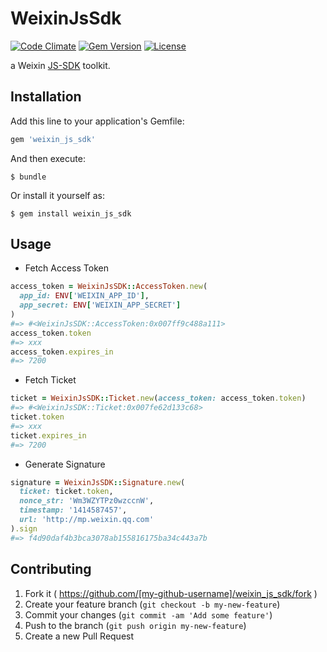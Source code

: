 # WeixinJsSdk

[![Code Climate](http://img.shields.io/codeclimate/github/linjunpop/weixin_js_sdk.svg)](https://codeclimate.com/github/linjunpop/weixin_js_sdk)
[![Gem Version](http://img.shields.io/gem/v/weixin_js_sdk.svg)](https://rubygems.org/gems/weixin_js_sdk)
[![License](http://img.shields.io/:license-mit-blue.svg)](http://linjunpop.mit-license.org)

a Weixin [JS-SDK](http://mp.weixin.qq.com/wiki/7/aaa137b55fb2e0456bf8dd9148dd613f.html) toolkit.

## Installation

Add this line to your application's Gemfile:

```ruby
gem 'weixin_js_sdk'
```

And then execute:

    $ bundle

Or install it yourself as:

    $ gem install weixin_js_sdk

## Usage

* Fetch Access Token

```ruby
access_token = WeixinJsSDK::AccessToken.new(
  app_id: ENV['WEIXIN_APP_ID'],
  app_secret: ENV['WEIXIN_APP_SECRET']
)
#=> #<WeixinJsSDK::AccessToken:0x007ff9c488a111>
access_token.token
#=> xxx
access_token.expires_in
#=> 7200
```

* Fetch Ticket

```ruby
ticket = WeixinJsSDK::Ticket.new(access_token: access_token.token)
#=> #<WeixinJsSDK::Ticket:0x007fe62d133c68>
ticket.token
#=> xxx
ticket.expires_in
#=> 7200
```

* Generate Signature

```ruby
signature = WeixinJsSDK::Signature.new(
  ticket: ticket.token,
  nonce_str: 'Wm3WZYTPz0wzccnW',
  timestamp: '1414587457',
  url: 'http://mp.weixin.qq.com'
).sign
#=> f4d90daf4b3bca3078ab155816175ba34c443a7b
```

## Contributing

1. Fork it ( https://github.com/[my-github-username]/weixin_js_sdk/fork )
2. Create your feature branch (`git checkout -b my-new-feature`)
3. Commit your changes (`git commit -am 'Add some feature'`)
4. Push to the branch (`git push origin my-new-feature`)
5. Create a new Pull Request
